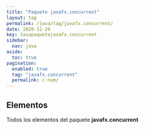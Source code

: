 ```yaml
---
title: "Paquete javafx.concurrent"
layout: tag
permalink: /java/tag/javafx.concurrent/
date: 2020-12-29
key: Javapaquetejavafx.concurrent
sidebar: 
  nav: java
aside: 
  toc: true
pagination: 
  enabled: true
  tag: "javafx.concurrent"
  permalink: /:num/
---
```


<h2>Elementos</h2>
Todos los elementos del paquete <strong>javafx.concurrent</strong>
